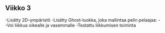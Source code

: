 ## Viikko 3

-Lisätty 2D-ympäristö
-Lisätty Ghost-luokka, joka mallintaa pelin pelaajaa:
--Voi liikkua oikealle ja vasemmalle
-Testattu liikkumisen toiminta

